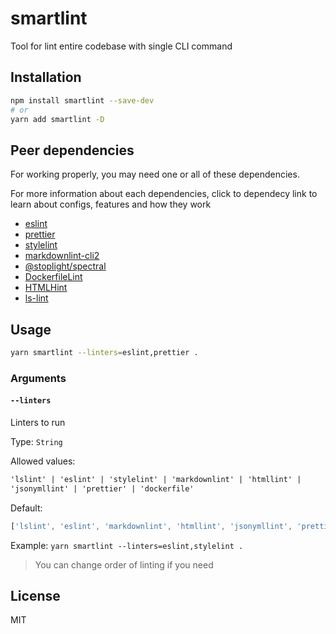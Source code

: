 # smartlint

Tool for lint entire codebase with single CLI command

## Installation

```bash
npm install smartlint --save-dev
# or
yarn add smartlint -D
```

## Peer dependencies

For working properly, you may need one or all of these dependencies.

For more information about each dependencies,
click to dependecy link to learn about configs,
features and how they work

- [eslint](http://eslint.org)
- [prettier](https://prettier.io)
- [stylelint](https://stylelint.io)
- [markdownlint-cli2](https://github.com/DavidAnson/markdownlint-cli2)
- [@stoplight/spectral](https://github.com/stoplightio/spectral)
- [DockerfileLint](https://github.com/replicatedhq/dockerfilelint)
- [HTMLHint](https://github.com/htmlhint/HTMLHint)
- [ls-lint](https://github.com/loeffel-io/ls-lint)

## Usage

```bash
yarn smartlint --linters=eslint,prettier .
```

### Arguments

#### `--linters`

Linters to run

Type: `String`

Allowed values:

```md
'lslint' | 'eslint' | 'stylelint' | 'markdownlint' | 'htmllint' |
'jsonymllint' | 'prettier' | 'dockerfile'
```

Default:

```js
['lslint', 'eslint', 'markdownlint', 'htmllint', 'jsonymllint', 'prettier'];
```

Example: `yarn smartlint --linters=eslint,stylelint .`

> You can change order of linting if you need

## License

MIT
